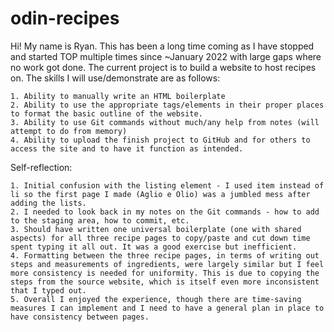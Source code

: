# odin-recipes

Hi! My name is Ryan. This has been a long time coming as I have stopped and started TOP multiple times since ~January 2022 with large gaps where no work got done. The current project is to build a website to host recipes on. The skills I will use/demonstrate are as follows:

    1. Ability to manually write an HTML boilerplate 
    2. Ability to use the appropriate tags/elements in their proper places to format the basic outline of the website.
    3. Ability to use Git commands without much/any help from notes (will attempt to do from memory)
    4. Ability to upload the finish project to GitHub and for others to access the site and to have it function as intended.

Self-reflection:
   
    1. Initial confusion with the listing element - I used item instead of li so the first page I made (Aglio e Olio) was a jumbled mess after adding the lists. 
    2. I needed to look back in my notes on the Git commands - how to add to the staging area, how to commit, etc.
    3. Should have written one universal boilerplate (one with shared aspects) for all three recipe pages to copy/paste and cut down time spent typing it all out. It was a good exercise but inefficient.
    4. Formatting between the three recipe pages, in terms of writing out steps and measurements of ingredients, were largely similar but I feel more consistency is needed for uniformity. This is due to copying the steps from the source website, which is itself even more inconsistent that I typed out. 
    5. Overall I enjoyed the experience, though there are time-saving measures I can implement and I need to have a general plan in place to have consistency between pages.